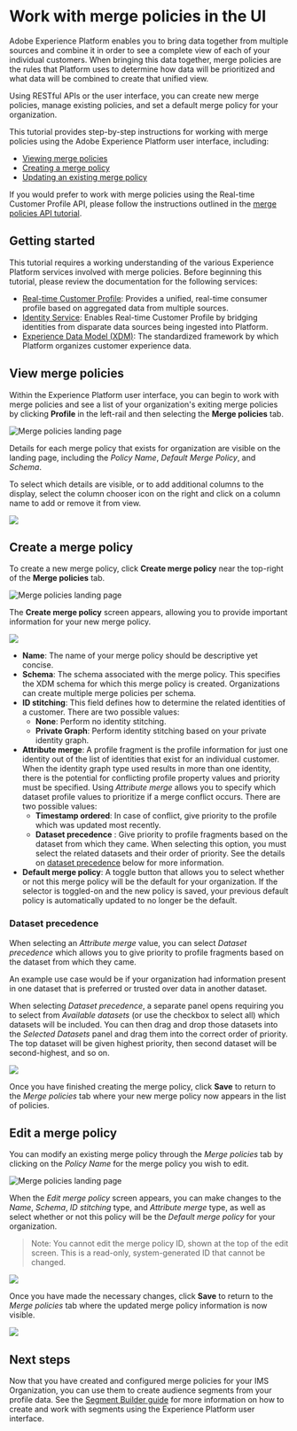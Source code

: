 # Work with merge policies in the UI

Adobe Experience Platform enables you to bring data together from multiple sources and combine it in order to see a complete view of each of your individual customers. When bringing this data together, merge policies are the rules that Platform uses to determine how data will be prioritized and what data will be combined to create that unified view. 

Using RESTful APIs or the user interface, you can create new merge policies, manage existing policies, and set a default merge policy for your organization.

This tutorial provides step-by-step instructions for working with merge policies using the Adobe Experience Platform user interface, including:

* [Viewing merge policies](#view-merge-policies)
* [Creating a merge policy](#create-a-merge-policy)
* [Updating an existing merge policy](#edit-a-merge-policy)

If you would prefer to work with merge policies using the Real-time Customer Profile API, please follow the instructions outlined in the [merge policies API tutorial](/api-specification/markdown/narrative/tutorials/configuring_up_tutorial/configuring_merge_policies_tutorial.md).

## Getting started

This tutorial requires a working understanding of the various Experience Platform services involved with merge policies. Before beginning this tutorial, please review the documentation for the following services:

* [Real-time Customer Profile](../../technical_overview/unified_profile_architectural_overview/unified_profile_architectural_overview.md): Provides a unified, real-time consumer profile based on aggregated data from multiple sources.
* [Identity Service](../../technical_overview/identity_services_architectural_overview/identity_services_architectural_overview.md): Enables Real-time Customer Profile by bridging identities from disparate data sources being ingested into Platform.
* [Experience Data Model (XDM)](../../technical_overview/schema_registry/xdm_system/xdm_system_in_experience_platform.md): The standardized framework by which Platform organizes customer experience data.

## View merge policies

Within the Experience Platform user interface, you can begin to work with merge policies and see a list of your organization's exiting merge policies by clicking **Profile** in the left-rail and then selecting the **Merge policies** tab.

![Merge policies landing page](images/merge-policies-landing.png)

Details for each merge policy that exists for organization are visible on the landing page, including the *Policy Name*, *Default Merge Policy*, and *Schema*. 

To select which details are visible, or to add additional columns to the display, select the column chooser icon on the right and click on a column name to add or remove it from view.

![](images/merge-policies-adjust-view.png)

## Create a merge policy

To create a new merge policy, click **Create merge policy** near the top-right of the **Merge policies** tab.

![Merge policies landing page](images/merge-policies-create-new.png)

The **Create merge policy** screen appears, allowing you to provide important information for your new merge policy.

![](images/merge-policies-create.png)

* **Name**: The name of your merge policy should be descriptive yet concise.
* **Schema**: The schema associated with the merge policy. This specifies the XDM schema for which this merge policy is created. Organizations can create multiple merge policies per schema.
* **ID stitching**: This field defines how to determine the related identities of a customer. There are two possible values:
  * **None**: Perform no identity stitching.
  * **Private Graph**: Perform identity stitching based on your private identity graph.
* **Attribute merge**: A profile fragment is the profile information for just one identity out of the list of identities that exist for an individual customer. When the identity graph type used results in more than one identity, there is the potential for conflicting profile property values and priority must be specified. Using *Attribute merge* allows you to specify which dataset profile values to prioritize if a merge conflict occurs. There are two possible values:
  * **Timestamp ordered**: In case of conflict, give priority to the profile which was updated most recently. 
  * **Dataset precedence** : Give priority to profile fragments based on the dataset from which they came. When selecting this option, you must select the related datasets and their order of priority. See the details on [dataset precedence](#dataset-precedence) below for more information.
* **Default merge policy**: A toggle button that allows you to select whether or not this merge policy will be the default for your organization. If the selector is toggled-on and the new policy is saved, your previous default policy is automatically updated to no longer be the default.

### Dataset precedence

When selecting an *Attribute merge* value, you can select *Dataset precedence* which allows you to give priority to profile fragments based on the dataset from which they came. 

An example use case would be if your organization had information present in one dataset that is preferred or trusted over data in another dataset. 

When selecting *Dataset precedence*, a separate panel opens requiring you to select from *Available datasets* (or use the checkbox to select all) which datasets will be included. You can then drag and drop those datasets into the *Selected Datasets* panel and drag them into the correct order of priority. The top dataset will be given highest priority, then second dataset will be second-highest, and so on.

![](images/merge-policies-dataset-precedence.png)

Once you have finished creating the merge policy, click **Save** to return to the *Merge policies* tab where your new merge policy now appears in the list of policies.

## Edit a merge policy

You can modify an existing merge policy through the *Merge policies* tab by clicking on the *Policy Name* for the merge policy you wish to edit.

![Merge policies landing page](images/merge-policies-select-edit.png)

When the *Edit merge policy* screen appears, you can make changes to the *Name*, *Schema*, *ID stitching* type, and *Attribute merge* type, as well as select whether or not this policy will be the *Default merge policy* for your organization.

> Note: You cannot edit the merge policy ID, shown at the top of the edit screen. This is a read-only, system-generated ID that cannot be changed. 

![](images/merge-policies-edit-screen.png)

Once you have made the necessary changes, click **Save** to return to the *Merge policies* tab where the updated merge policy information is now visible.

![](images/merge-policies-edited.png)


## Next steps

Now that you have created and configured merge policies for your IMS Organization, you can use them to create audience segments from your profile data. See the [Segment Builder guide](../../technical_overview/segmentation/segment-builder-guide.md) for more information on how to create and work with segments using the Experience Platform user interface.